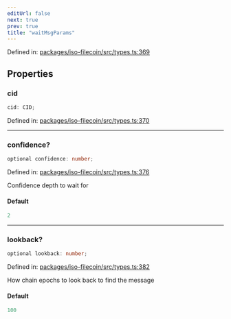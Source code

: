 ```yaml
---
editUrl: false
next: true
prev: true
title: "waitMsgParams"
---
```


Defined in: [packages/iso-filecoin/src/types.ts:369](https://github.com/hugomrdias/filecoin/blob/main/packages/iso-filecoin/src/types.ts#L369)

## Properties

### cid

```ts
cid: CID;
```

Defined in: [packages/iso-filecoin/src/types.ts:370](https://github.com/hugomrdias/filecoin/blob/main/packages/iso-filecoin/src/types.ts#L370)

***

### confidence?

```ts
optional confidence: number;
```

Defined in: [packages/iso-filecoin/src/types.ts:376](https://github.com/hugomrdias/filecoin/blob/main/packages/iso-filecoin/src/types.ts#L376)

Confidence depth to wait for

#### Default

```ts
2
```

***

### lookback?

```ts
optional lookback: number;
```

Defined in: [packages/iso-filecoin/src/types.ts:382](https://github.com/hugomrdias/filecoin/blob/main/packages/iso-filecoin/src/types.ts#L382)

How chain epochs to look back to find the message

#### Default

```ts
100
```
